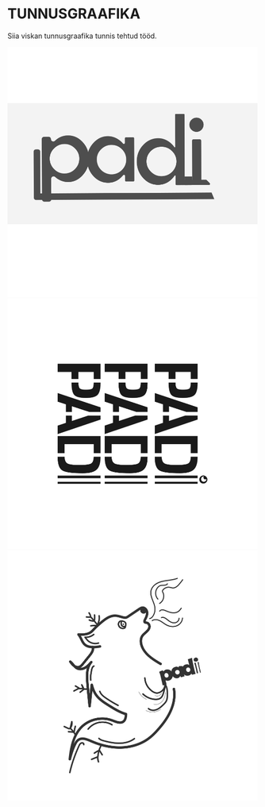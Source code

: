 # TUNNUSGRAAFIKA

Siia viskan tunnusgraafika tunnis tehtud tööd.

![Logo variant 1](./Logo1.svg)
![Logo variant 2](./Logo2.svg)
![Logo variant 3](./Logo3.svg)